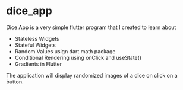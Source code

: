 # dice_app

Dice App is a very simple flutter program that I created to learn about

- Stateless Widgets
- Stateful Widgets
- Random Values usign dart.math package
- Conditional Rendering using onClick and useState()
- Gradients in Flutter

The application will display randomized images of a dice on click on a button.